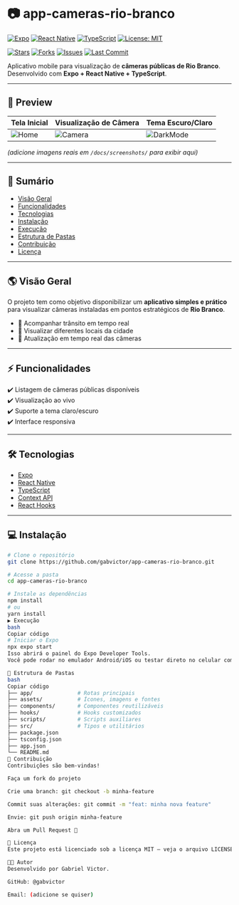 # 📷 app-cameras-rio-branco

[![Expo](https://img.shields.io/badge/Expo-49.0.0-blue?logo=expo)](https://expo.dev/)
[![React Native](https://img.shields.io/badge/React%20Native-0.76.0-61dafb?logo=react)](https://reactnative.dev/)
[![TypeScript](https://img.shields.io/badge/TypeScript-5.0-3178c6?logo=typescript)](https://www.typescriptlang.org/)
[![License: MIT](https://img.shields.io/badge/License-MIT-green.svg)](./LICENSE)

[![Stars](https://img.shields.io/github/stars/gabvictor/app-cameras-rio-branco?style=social)](https://github.com/gabvictor/app-cameras-rio-branco/stargazers)
[![Forks](https://img.shields.io/github/forks/gabvictor/app-cameras-rio-branco?style=social)](https://github.com/gabvictor/app-cameras-rio-branco/forks)
[![Issues](https://img.shields.io/github/issues/gabvictor/app-cameras-rio-branco)](https://github.com/gabvictor/app-cameras-rio-branco/issues)
[![Last Commit](https://img.shields.io/github/last-commit/gabvictor/app-cameras-rio-branco)](https://github.com/gabvictor/app-cameras-rio-branco/commits/main)

Aplicativo mobile para visualização de **câmeras públicas de Rio Branco**.  
Desenvolvido com **Expo + React Native + TypeScript**.  

---

## 📱 Preview

| Tela Inicial | Visualização de Câmera | Tema Escuro/Claro |
|--------------|-------------------------|-------------------|
| ![Home](docs/screenshots/home.png) | ![Camera](docs/screenshots/camera.png) | ![DarkMode](docs/screenshots/darkmode.png) |

*(adicione imagens reais em `/docs/screenshots/` para exibir aqui)*

---

## 🧭 Sumário

- [Visão Geral](#-visão-geral)  
- [Funcionalidades](#-funcionalidades)  
- [Tecnologias](#-tecnologias)  
- [Instalação](#-instalação)  
- [Execução](#-execução)  
- [Estrutura de Pastas](#-estrutura-de-pastas)  
- [Contribuição](#-contribuição)  
- [Licença](#-licença)  

---

## 🌎 Visão Geral

O projeto tem como objetivo disponibilizar um **aplicativo simples e prático** para visualizar câmeras instaladas em pontos estratégicos de **Rio Branco**.

- 🚦 Acompanhar trânsito em tempo real  
- 👀 Visualizar diferentes locais da cidade  
- 📡 Atualização em tempo real das câmeras  

---

## ⚡ Funcionalidades

✔️ Listagem de câmeras públicas disponíveis  
✔️ Visualização ao vivo  
✔️ Suporte a tema claro/escuro  
✔️ Interface responsiva  

---

## 🛠 Tecnologias

- [Expo](https://expo.dev/)  
- [React Native](https://reactnative.dev/)  
- [TypeScript](https://www.typescriptlang.org/)  
- [Context API](https://react.dev/reference/react/useContext)  
- [React Hooks](https://react.dev/reference/react/hooks)  

---

## 💻 Instalação

```bash
# Clone o repositório
git clone https://github.com/gabvictor/app-cameras-rio-branco.git

# Acesse a pasta
cd app-cameras-rio-branco

# Instale as dependências
npm install
# ou
yarn install
▶️ Execução
bash
Copiar código
# Iniciar o Expo
npx expo start
Isso abrirá o painel do Expo Developer Tools.
Você pode rodar no emulador Android/iOS ou testar direto no celular com o app Expo Go.

📂 Estrutura de Pastas
bash
Copiar código
├── app/              # Rotas principais
├── assets/           # Ícones, imagens e fontes
├── components/       # Componentes reutilizáveis
├── hooks/            # Hooks customizados
├── scripts/          # Scripts auxiliares
├── src/              # Tipos e utilitários
├── package.json
├── tsconfig.json
├── app.json
└── README.md
🤝 Contribuição
Contribuições são bem-vindas!

Faça um fork do projeto

Crie uma branch: git checkout -b minha-feature

Commit suas alterações: git commit -m "feat: minha nova feature"

Envie: git push origin minha-feature

Abra um Pull Request 🚀

📜 Licença
Este projeto está licenciado sob a licença MIT – veja o arquivo LICENSE para detalhes.

👨‍💻 Autor
Desenvolvido por Gabriel Victor.

GitHub: @gabvictor

Email: (adicione se quiser)
